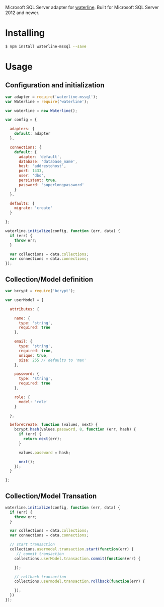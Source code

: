 Microsoft SQL Server adapter for [waterline](https://github.com/balderdashy/waterline). Built for Microsoft SQL Server 2012 and newer.

# Installing

```sh
$ npm install waterline-mssql --save
```

# Usage
## Configuration and initialization

```js
var adapter = require('waterline-mssql');
var Waterline = require('waterline');

var waterline = new Waterline();

var config = {

  adapters: {
    default: adapter
  },

  connections: {
    default: {
      adapter: 'default',
      database: 'database_name',
      host: 'addrestohost',
      port: 1433,
      user: 'dbo',
      persistent: true,
      password: 'superlongpassword'
    }
  },

  defaults: {
    migrate: 'create'
  }

};

waterline.initialize(config, function (err, data) {
  if (err) {
    throw err;
  }

  var collections = data.collections;
  var connections = data.connections;
});
```

## Collection/Model definition

```js
var bcrypt = require('bcrypt');

var userModel = {

  attributes: {

    name: {
      type: 'string',
      required: true
    },

    email: {
      type: 'string',
      required: true,
      unique: true,
      size: 255 // defaults to 'max'
    },

    password: {
      type: 'string',
      required: true
    },

    role: {
      model: 'role'
    }

  },

  beforeCreate: function (values, next) {
    bcrypt.hash(values.password, 8, function (err, hash) {
      if (err) {
        return next(err);
      }

      values.password = hash;

      next();
    });
  }

};
```
## Collection/Model Transation

```js
waterline.initialize(config, function (err, data) {
  if (err) {
    throw err;
  }

  var collections = data.collections;
  var connections = data.connections;

  // start transaction
  collections.usermodel.transaction.start(function(err) {
     // commit transaction
    collections.userModel.transaction.commit(function(err) {

    });

    // rollback transaction
    collections.usermodel.transaction.rollback(function(err) {

    });
  })
});
```